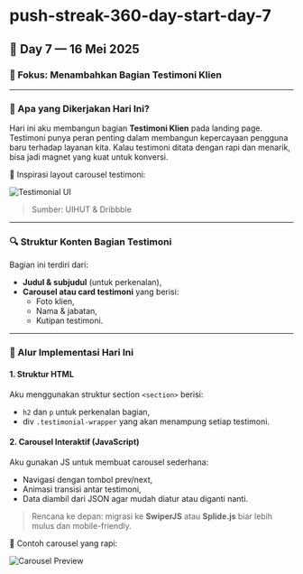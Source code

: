 # push-streak-360-day-start-day-7
## 📅 Day 7 — 16 Mei 2025  
### 🎯 Fokus: Menambahkan Bagian Testimoni Klien

---

### 🧩 Apa yang Dikerjakan Hari Ini?

Hari ini aku membangun bagian **Testimoni Klien** pada landing page. Testimoni punya peran penting dalam membangun kepercayaan pengguna baru terhadap layanan kita. Kalau testimoni ditata dengan rapi dan menarik, bisa jadi magnet yang kuat untuk konversi.

📸 Inspirasi layout carousel testimoni:

![Testimonial UI](https://i.imgur.com/TZX3mGU.png)  
> Sumber: UIHUT & Dribbble

---

### 🔍 Struktur Konten Bagian Testimoni

Bagian ini terdiri dari:
- **Judul & subjudul** (untuk perkenalan),
- **Carousel atau card testimoni** yang berisi:
  - Foto klien,
  - Nama & jabatan,
  - Kutipan testimoni.

---

### 🧠 Alur Implementasi Hari Ini

#### 1. **Struktur HTML**
Aku menggunakan struktur section `<section>` berisi:
- `h2` dan `p` untuk perkenalan bagian,
- div `.testimonial-wrapper` yang akan menampung setiap testimoni.

#### 2. **Carousel Interaktif (JavaScript)**
Aku gunakan JS untuk membuat carousel sederhana:
- Navigasi dengan tombol prev/next,
- Animasi transisi antar testimoni,
- Data diambil dari JSON agar mudah diatur atau diganti nanti.

> Rencana ke depan: migrasi ke **SwiperJS** atau **Splide.js** biar lebih mulus dan mobile-friendly.

📸 Contoh carousel yang rapi:

![Carousel Preview](https://i.imgur.com/8iJo5GL.png)

